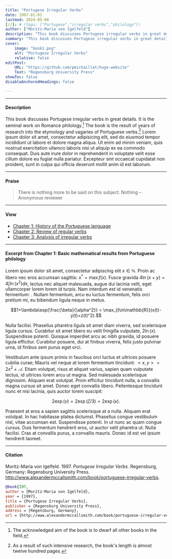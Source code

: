```yaml
---
title: "Portugese Irregular Verbs" 
date: 1997-01-01
lastmod: 2024-05-08
[//]: # (tags: ["Portugese","irregular verbs","philology"])
author: ["Moritz-Maria von Igelfeld"]
description: "This book discusses Portugese irregular verbs in great details."
summary: "This book discusses Portugese irregular verbs in great details."
cover:
    image: "book1.png"
    alt: "Portugese Irregular Verbs"
    relative: false
editPost:
    URL: "https://github.com/pmichaillat/hugo-website"
    Text: "Regensburg University Press"
showToc: false
disableAnchoredHeadings: false

---
```


---

#### Description

This book discusses Portugese irregular verbs in great details. It is the seminal work on Romance philology.[^1] The book is the result of years of research into the etymology and vagaries of Portuguese verbs.[^2] Lorem ipsum dolor sit amet, consectetur adipisicing elit, sed do eiusmod tempor incididunt ut labore et dolore magna aliqua. Ut enim ad minim veniam, quis nostrud exercitation ullamco laboris nisi ut aliquip ex ea commodo
consequat. Duis aute irure dolor in reprehenderit in voluptate velit esse
cillum dolore eu fugiat nulla pariatur. Excepteur sint occaecat cupidatat non
proident, sunt in culpa qui officia deserunt mollit anim id est laborum.

[^1]: The acknowledged aim of the book is to dwarf all other books in the field.
[^2]: As a result of such intensive research, the book's length is almost twelve hundred pages.

---

#### Praise

> There is nothing more to be said on this subject. Nothing – Anonymous reviewer

---

#### View

+ [Chapter 1: History of the Portuguese language](chapter1.pdf)
+ [Chapter 2: Review of regular verbs](chapter2.pdf)
+ [Chapter 3: Analysis of irregular verbs](chapter3.pdf)

---

#### Excerpt from Chapter 1: Basic mathematical results from Portuguese philology


Lorem ipsum dolor sit amet, consectetur adipiscing elit $x\in \mathbb{N}$. Proin ac libero nec eros accumsan sagittis: $x^\ast = \max f(x)$. Fusce gravida $4 \ln(x+y) =4 \int \ln(x^2)dx$, lectus nec aliquet malesuada, augue dui lacinia velit, eget ullamcorper lorem lorem id turpis. Nam interdum est id venenatis fermentum: . Nullam fermentum, arcu eu luctus fermentum, felis orci pretium mi, eu bibendum ligula neque in metus. 

$$1+\lambda\exp{\frac{\beta}{\alpha^2}} = \max_{t\in\mathbb{R}}(x(t)-y(t)+z(t)^2).$$

Nulla facilisi. Phasellus pharetra ligula sit amet diam viverra, sed scelerisque ligula cursus. Curabitur sit amet libero eu velit fringilla vulputate, $2\ln(x)$. Suspendisse potenti. Quisque imperdiet arcu ac nibh gravida, id posuere ligula efficitur. Curabitur posuere, dui at finibus viverra, felis justo pulvinar urna, id finibus sem purus eget orci.

Vestibulum ante ipsum primis in faucibus orci luctus et ultrices posuere cubilia curae; Mauris vel neque at lorem fermentum tincidunt: $<x,y> = 2x^2 + \mathcal{A}$. Etiam volutpat, risus at aliquet varius, sapien quam vulputate lectus, id ultrices lorem arcu ut magna. Sed malesuada scelerisque dignissim. Aliquam erat volutpat. Proin efficitur tincidunt nulla, a convallis magna cursus sit amet. Donec eget convallis libero. Pellentesque tincidunt nunc et nisi lacinia, quis auctor lorem suscipit: 

$$2\exp(\gamma) = 2\exp(\zeta/3) = 2\exp(\kappa).$$

Praesent at eros a sapien sagittis scelerisque at a nulla. Aliquam erat volutpat. In hac habitasse platea dictumst. Phasellus congue vestibulum nisl, vitae accumsan est. Suspendisse potenti. In ut nunc ac quam congue cursus. Duis fermentum hendrerit eros, ut auctor velit pharetra ut. Nulla facilisi. Cras at convallis purus, a convallis mauris. Donec id est vel ipsum hendrerit laoreet.

---

#### Citation

Moritz-Maria von Igelfeld. 1997. *Portugese Irregular Verbs*. Regensburg, Germany: Regensburg University Press. http://www.alexandermccallsmith.com/book/portuguese-irregular-verbs.

```BibTeX
@book{I97,
author = {Moritz-Maria von Igelfeld},
year = {1997},
title = {Portugese Irregular Verbs},
publisher = {Regensburg University Press},
address = {Regensburg, Germany},
url = {http://www.alexandermccallsmith.com/book/portuguese-irregular-verbs}}
```
